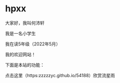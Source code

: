 # hpxx

大家好，我叫何沛轩

我是一名小学生

我在读5年级（2022年5月）

我的欢迎网站！

下面是本站的功能：

点击这里（https:zzzzzyc.github.io/54188）欣赏流星雨
